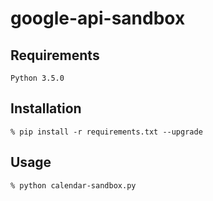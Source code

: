 # google-api-sandbox

## Requirements
```
Python 3.5.0
```

## Installation
```
% pip install -r requirements.txt --upgrade
```

## Usage
```
% python calendar-sandbox.py
```
